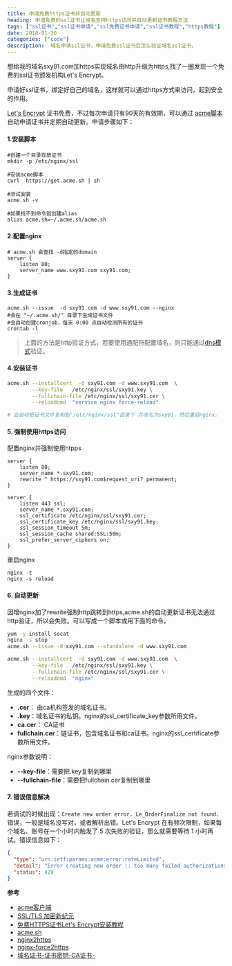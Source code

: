 ```yaml
---
title: 申请免费https证书并自动更新 
heading: 申请免费的ssl证书让域名支持https访问并自动更新证书教程方法
tags: ["ssl证书","ssl证书申请","ssl免费证书申请","ssl证书教程","https教程"]
date: 2018-01-30
categories: ["code"]
description:  域名申请ssl证书，申请免费ssl证书后怎么验证域名ssl证书，
---
```


想给我的域名sxy91.com加https实现域名由http升级为https,找了一圈发现一个免费的ssl证书颁发机构Let's Encrypt。

申请好ssl证书，绑定好自己的域名，这样就可以通过https方式来访问，起到安全的作用。

 [Let's Encrypt](https://letsencrypt.org/) 证书免费，不过每次申请只有90天的有效期，可以通过
 [acme脚本](https://github.com/Neilpang/acme.sh/wiki/Options-and-Params)自动申请证书并定期自动更新。申请步骤如下：


#### 1.安装脚本

```shell
#创建一个目录存放证书
mkdir -p /etc/nginx/ssl

#安装acme脚本
curl  https://get.acme.sh | sh

#测试安装
acme.sh -v

#如果找不到命令就创建alias
alias acme.sh=~/.acme.sh/acme.sh
```

#### 2.配置nginx

```nginx
# acme.sh 会查找 -d指定的domain
server {
    listen 80;
    server_name www.sxy91.com sxy91.com;
}
```

#### 3.生成证书

```shell
acme.sh --issue  -d sxy91.com -d www.sxy91.com --nginx
#会在 "~/.acme.sh/" 目录下生成证书文件
#会自动创建cronjob，每天 0:00 点自动检测所有的证书
crontab -l
```

> 上面的方法是http验证方式，若要使用通配符配置域名，则只能通过[dns模式](https://github.com/Neilpang/acme.sh/wiki/%E8%AF%B4%E6%98%8E)验证。

#### 4.安装证书

```bash
acme.sh --installcert  -d sxy91.com -d www.sxy91.com  \
        --key-file   /etc/nginx/ssl/sxy91.key \
        --fullchain-file /etc/nginx/ssl/sxy91.cer \
        --reloadcmd  "service nginx force-reload"

# 会自动把证书文件复制到"/etc/nginx/ssl"目录下 并改名为sxy91，然后重启nginx。
```

#### 5. 强制使用https访问

配置nginx并强制使用htpps  
```nginx
server {
    listen 80;
    server_name *.sxy91.com;
    rewrite ^ https://sxy91.com$request_uri? permanent;
}

server {
	listen 443 ssl;
	server_name *.sxy91.com;
	ssl_certificate /etc/nginx/ssl/sxy91.cer;
	ssl_certificate_key /etc/nginx/ssl/sxy91.key;
	ssl_session_timeout 5m;
	ssl_session_cache shared:SSL:50m;
	ssl_prefer_server_ciphers on;
}
```

重启nginx  
```shell
nginx -t
nginx -s reload
```

#### 6. 自动更新

因增nginx加了rewrite强制http跳转到https,acme.sh的自动更新证书无法通过http验证，所以会失败。可以写成一个脚本或用下面的命令。

```bash
yum -y install socat
nginx -s stop
acme.sh --issue -d sxy91.com --standalone -d www.sxy91.com

acme.sh --installcert  -d sxy91.com -d www.sxy91.com  \
        --key-file   /etc/nginx/ssl/sxy91.key \
        --fullchain-file /etc/nginx/ssl/sxy91.cer \
        --reloadcmd  "nginx"
```



生成的四个文件：
 - **<domain>.cer**： 由ca机构签发的域名证书。
 - **<domain>.key**：域名证书的私钥。nginx的ssl_certificate_key参数所用文件。
 - **ca.cer**：  CA证书
 - **fullchain.cer**：链证书，包含域名证书和ca证书。nginx的ssl_certificate参数所用文件。

nginx参数说明：
- **--key-file**：需要把<domain>.key复制到哪里
- **--fullchain-file**：需要把fullchain.cer复制到哪里

#### 7. 错误信息解决

若调试的时候出现：`Create new order error. Le_OrderFinalize not found. `错误，一般是域名没写对，或者解析出错。Let's Encrypt 在有频次限制，如果每个域名、账号在一个小时内触发了 5 次失败的验证，那么就需要等待 1 小时再试。错误信息如下：
```json
{
  "type": "urn:ietf:params:acme:error:rateLimited",
  "detail": "Error creating new order :: too many failed authorizations recently: see https://letsencrypt.org/docs/rate-limits/",
  "status": 429
}
````

**参考**  

- [acme客户端](https://letsencrypt.org/docs/client-options/)
- [SSL/TLS 加密新纪元](https://linux.cn/article-6565-1.html)
- [免费HTTPS证书Let's Encrypt安装教程](https://foofish.net/https-free-for-lets-encrypt.html)
- [acme.sh](https://github.com/Neilpang/acme.sh/wiki/%E8%AF%B4%E6%98%8E)
- [nginx2https](https://tecadmin.net/nginx-force-redirect-to-https-with-www/)
- [nginx-force2https](https://serverfault.com/questions/250476/how-to-force-or-redirect-to-ssl-in-nginx)
- [域名证书-证书密钥-CA证书-](https://community.letsencrypt.org/t/got-4-files-where-to-specify-them/102339)

